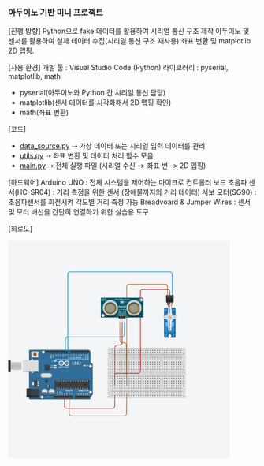 ### 아두이노 기반 미니 프로젝트

[진행 방향]
Python으로 fake 데이터를 활용하여 시리얼 통신 구조 제작
아두이노 및 센서를 활용하여 실제 데이터 수집(시리얼 통신 구조 재사용)
좌표 변환 및 matplotlib 2D 맵핑.

[사용 환경]
개발 툴 : Visual Studio Code (Python)
라이브러리 : pyserial, matplotlib, math
- pyserial(아두이노와 Python 간 시리얼 통신 담당)
- matplotlib(센서 데이터를 시각화해서 2D 맵핑 확인)
- math(좌표 변환)

[코드]
- [data_source.py](https://github.com/sgayoung129/SLAM-Arduino-Unity-Simulation/blob/main/Arduino/data_source.py)
  ⇢ 가상 데이터 또는 시리얼 입력 데이터를 관리
- [utils.py](https://github.com/sgayoung129/SLAM-Arduino-Unity-Simulation/blob/main/Arduino/utils.py)
  ⇢ 좌표 변환 및 데이터 처리 함수 모음  
- [main.py](https://github.com/sgayoung129/SLAM-Arduino-Unity-Simulation/blob/main/Arduino/main.py)
 ⇢ 전체 실행 파일 (시리얼 수신 -> 좌표 변 -> 2D 맵핑)

[하드웨어]
Arduino UNO : 전체 시스템을 제어하는 마이크로 컨트롤러 보드
초음파 센서(HC-SR04) : 거리 측정을 위한 센서 (장애물까지의 거리 데이터)
서보 모터(SG90) : 초음파센서를 회전시켜 각도별 거리 측정 가능
Breadvoard & Jumper Wires : 센서 및 모터 배선을 간단히 연결하기 위한 실습용 도구

[회로도]

<img src="./Arduino_circuit.png" alt="아두이노 회로도" width="450"/>

